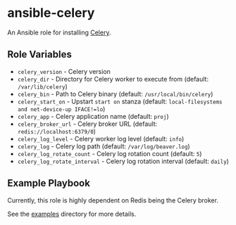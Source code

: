 # ansible-celery

An Ansible role for installing [Celery](http://www.celeryproject.org/).

## Role Variables

- `celery_version` - Celery version
- `celery_dir` - Directory for Celery worker to execute from (default: `/var/lib/celery`)
- `celery_bin` - Path to Celery binary (default: `/usr/local/bin/celery`)
- `celery_start_on` - Upstart `start on` stanza (default: `local-filesystems and net-device-up IFACE!=lo`)
- `celery_app` - Celery application name (default: `proj`)
- `celery_broker_url` - Celery broker URL (default: `redis://localhost:6379/0`)
- `celery_log_level` - Celery worker log level (default: `info`)
- `celery_log` - Celery log path (default: `/var/log/beaver.log`)
- `celery_log_rotate_count` - Celery log rotation count (default: `5`)
- `celery_log_rotate_interval` - Celery log rotation interval (default: `daily`)

## Example Playbook

Currently, this role is highly dependent on Redis being the Celery broker.

See the [examples](./examples/) directory for more details.
